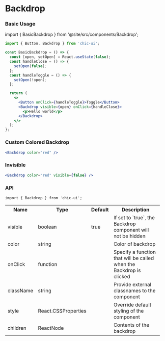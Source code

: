 # Backdrop

### Basic Usage

import { BasicBackdrop } from '@site/src/components/Backdrop';

<BasicBackdrop />

```jsx
import { Button, Backdrop } from 'chic-ui';

const BasicBackdrop = () => {
  const [open, setOpen] = React.useState(false);
  const handleClose = () => {
    setOpen(false);
  };
  const handleToggle = () => {
    setOpen(!open);
  };

  return (
    <>
      <Button onClick={handleToggle}>Toggle</Button>
      <Backdrop visible={open} onClick={handleClose}>
        <p>Hello world</p>
      </Backdrop>
    </>
  );
};
```

### Custom Colored Backdrop

```jsx
<Backdrop color="red" />
```

### Invisible

```jsx
<Backdrop color="red" visible={false} />
```

### API

```
import { Backdrop } from 'chic-ui';
```

<table>
  <tr>
    <th>Name</th>
    <th>Type</th>
    <th>Default</th>
    <th>Description</th>
  </tr>
  <tr>
    <td>visible</td>
    <td>boolean</td>
    <td>true</td>
    <td>If set to `true`, the Backdrop component will not be hidden</td>
  </tr>
  <tr>
    <td>color</td>
    <td>string</td>
    <td></td>
    <td>Color of backdrop</td>
  </tr>
  <tr>
    <td>onClick</td>
    <td>function</td>
    <td></td>
    <td>Specify a function that will be called when the Backdrop is clicked</td>
  </tr>
  <tr>
    <td>className</td>
    <td>string</td>
    <td></td>
    <td>Provide external classnames to the component</td>
  </tr>
  <tr>
    <td>style</td>
    <td>React.CSSProperties</td>
    <td></td>
    <td>Override default styling of the component</td>
  </tr>
  <tr>
    <td>children</td>
    <td>ReactNode</td>
    <td></td>
    <td>Contents of the backdrop</td>
  </tr>
</table>
